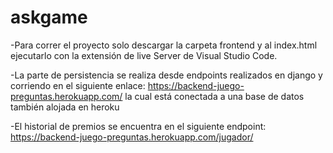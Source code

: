 # askgame

-Para correr el proyecto solo descargar la carpeta frontend y al index.html ejecutarlo con la extensión de live Server de Visual Studio Code.

-La parte de persistencia se realiza desde endpoints realizados en django y corriendo en el siguiente enlace: https://backend-juego-preguntas.herokuapp.com/ la cual está conectada a una base de datos también alojada en heroku

-El historial de premios se encuentra en el siguiente endpoint: https://backend-juego-preguntas.herokuapp.com/jugador/

